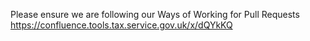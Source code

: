 Please ensure we are following our Ways of Working for Pull Requests https://confluence.tools.tax.service.gov.uk/x/dQYkKQ